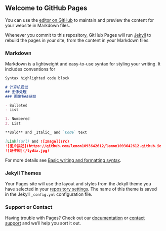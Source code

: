 ## Welcome to GitHub Pages

You can use the [editor on GitHub](https://github.com/lemon1093642612/lemon1093642612.github.io/edit/main/index.md) to maintain and preview the content for your website in Markdown files.

Whenever you commit to this repository, GitHub Pages will run [Jekyll](https://jekyllrb.com/) to rebuild the pages in your site, from the content in your Markdown files.

### Markdown

Markdown is a lightweight and easy-to-use syntax for styling your writing. It includes conventions for

```markdown
Syntax highlighted code block

# 计算机视觉
## 图像处理
### 图像特征获取

- Bulleted
- List

1. Numbered
2. List

**Bold** and _Italic_ and `Code` text

[Link](url) and ![Image](src)
![图片描述](https://github.com/lemon1093642612/lemon1093642612.github.io/blob/main/lydia.jpg)
![证件照](/lydia.jpg)
```

For more details see [Basic writing and formatting syntax](https://docs.github.com/en/github/writing-on-github/getting-started-with-writing-and-formatting-on-github/basic-writing-and-formatting-syntax).

### Jekyll Themes

Your Pages site will use the layout and styles from the Jekyll theme you have selected in your [repository settings](https://github.com/lemon1093642612/lemon1093642612.github.io/settings/pages). The name of this theme is saved in the Jekyll `_config.yml` configuration file.

### Support or Contact

Having trouble with Pages? Check out our [documentation](https://docs.github.com/categories/github-pages-basics/) or [contact support](https://support.github.com/contact) and we’ll help you sort it out.
